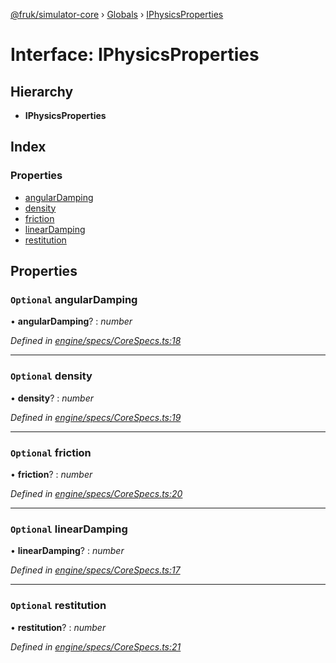 [@fruk/simulator-core](../README.md) › [Globals](../globals.md) › [IPhysicsProperties](iphysicsproperties.md)

# Interface: IPhysicsProperties

## Hierarchy

* **IPhysicsProperties**

## Index

### Properties

* [angularDamping](iphysicsproperties.md#optional-angulardamping)
* [density](iphysicsproperties.md#optional-density)
* [friction](iphysicsproperties.md#optional-friction)
* [linearDamping](iphysicsproperties.md#optional-lineardamping)
* [restitution](iphysicsproperties.md#optional-restitution)

## Properties

### `Optional` angularDamping

• **angularDamping**? : *number*

*Defined in [engine/specs/CoreSpecs.ts:18](https://github.com/zhiquanyeo/SimulatorCore/blob/f1bf202/src/engine/specs/CoreSpecs.ts#L18)*

___

### `Optional` density

• **density**? : *number*

*Defined in [engine/specs/CoreSpecs.ts:19](https://github.com/zhiquanyeo/SimulatorCore/blob/f1bf202/src/engine/specs/CoreSpecs.ts#L19)*

___

### `Optional` friction

• **friction**? : *number*

*Defined in [engine/specs/CoreSpecs.ts:20](https://github.com/zhiquanyeo/SimulatorCore/blob/f1bf202/src/engine/specs/CoreSpecs.ts#L20)*

___

### `Optional` linearDamping

• **linearDamping**? : *number*

*Defined in [engine/specs/CoreSpecs.ts:17](https://github.com/zhiquanyeo/SimulatorCore/blob/f1bf202/src/engine/specs/CoreSpecs.ts#L17)*

___

### `Optional` restitution

• **restitution**? : *number*

*Defined in [engine/specs/CoreSpecs.ts:21](https://github.com/zhiquanyeo/SimulatorCore/blob/f1bf202/src/engine/specs/CoreSpecs.ts#L21)*
